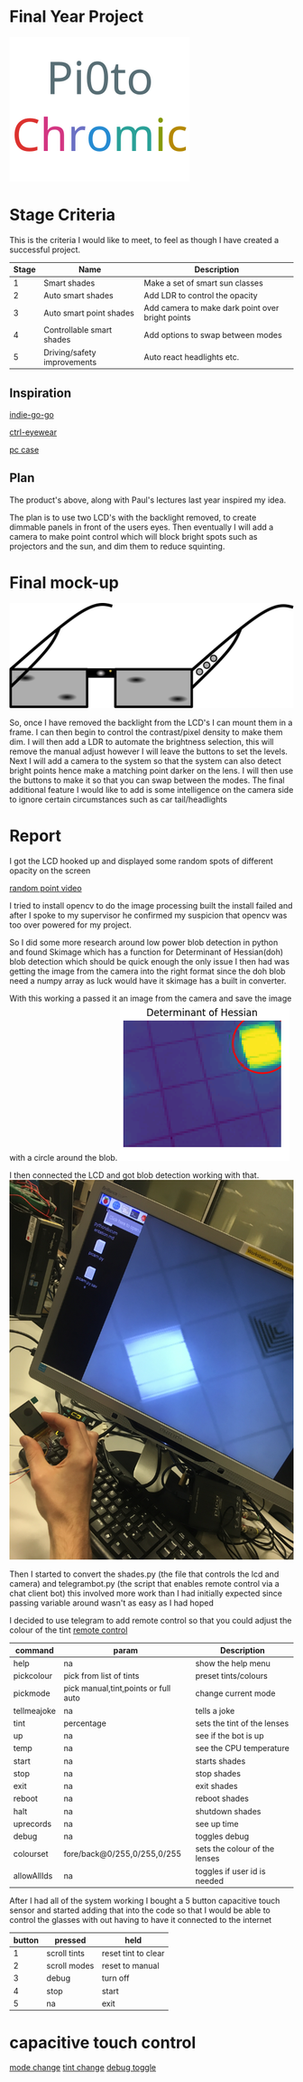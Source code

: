 # **Final Year Project**

![pi0toChroma logo](pi0toChroma.svg)

# Stage Criteria

This is the criteria I would like to meet, to feel as though I have created a successful project.

| Stage | Name                        | Description                                      |
| ----- | --------------------------- | ------------------------------------------------ |
| 1     | Smart shades                | Make a set of smart sun classes                  |
| 2     | Auto smart shades           | Add LDR to control the opacity                   |
| 3     | Auto smart point shades     | Add camera to make dark point over bright points |
| 4     | Controllable smart shades   | Add options to swap between modes                |
| 5     | Driving/safety improvements | Auto react headlights etc.                       |

## Inspiration

[indie-go-go](https://www.indiegogo.com/projects/ctrl-one-the-smartest-lcd-tint-changing-glasses-smart#/)

[ctrl-eyewear](http://www.ctrl-eyewear.com/)

[pc case](https://www.youtube.com/watch?v=E5d7ynJXiZc)

## Plan

The product's above, along with Paul's lectures last year inspired my idea.

The plan is to use two LCD's with the backlight removed, to create dimmable panels in front of the users eyes. Then eventually I will add a camera to make point control which will block bright spots such as projectors and the sun, and dim them to reduce squinting.

# Final mock-up

![final mock-up design image](final_design_plan.svg)

So, once I have removed the backlight from the LCD's I can mount them in a frame. I can then begin to control the contrast/pixel density to make them dim. I will then add a LDR to automate the brightness selection, this will remove the manual adjust however I will leave the buttons to set the levels. Next I will add a camera to the system so that the system can also detect bright points hence make a matching point darker on the lens. I will then use the buttons to make it so that you can swap between the modes. The final additional feature I would like to add is some intelligence on the camera side to ignore certain circumstances such as car tail/headlights

# Report

I got the LCD hooked up and displayed some random spots of different opacity on the screen

[random point video](log/IMG_1188.TRIM.MOV)

I tried to install opencv to do the image processing built the install failed and after I spoke to my supervisor he confirmed my suspicion that opencv was too over powered for my project.

So I did some more research around low power blob detection in python and found Skimage which has a function for Determinant of Hessian(doh) blob detection which should be quick enough the only issue I then had was getting the image from the camera into the right format since the doh blob need a numpy array as luck would have it skimage has a built in converter.

With this working a passed it an image from the camera and save the image with a circle around the blob.
![blob circle](log/blobbounding2.png)

I then connected the LCD and got blob detection working with that.
![blob lcd](log/IMG_1190.JPG)

Then I started to convert the shades.py (the file that controls the lcd and camera) and telegrambot.py (the script that enables remote control via a chat client bot) this involved more work than I had initially expected since passing variable around wasn't as easy as I had hoped

I decided to use telegram to add remote control so that you could adjust the colour of the tint [remote control](https://t.me/smartsheadsfypbot)

| command     | param                                | Description                   |
| ----------- | ------------------------------------ | ----------------------------- |
| help        | na                                   | show the help menu            |
| pickcolour  | pick from list of tints              | preset tints/colours          |
| pickmode    | pick manual,tint,points or full auto | change current mode           |
| tellmeajoke | na                                   | tells a joke                  |
| tint        | percentage                           | sets the tint of the lenses   |
| up          | na                                   | see if the bot is up          |
| temp        | na                                   | see the CPU temperature       |
| start       | na                                   | starts shades                 |
| stop        | na                                   | stop shades                   |
| exit        | na                                   | exit shades                   |
| reboot      | na                                   | reboot shades                 |
| halt        | na                                   | shutdown shades               |
| uprecords   | na                                   | see up time                   |
| debug       | na                                   | toggles debug                 |
| colourset   | fore/back@0/255,0/255,0/255          | sets the colour of the lenses |
| allowAllIds | na                                   | toggles if user id is needed  |

After I had all of the system working I bought a 5 button capacitive touch sensor and started adding that into the code so that I would be able to control the glasses with out having to have it connected to the internet

| button | pressed      | held                |
| ------ | ------------ | ------------------- |
| 1      | scroll tints | reset tint to clear |
| 2      | scroll modes | reset to manual     |
| 3      | debug        | turn off            |
| 4      | stop         | start               |
| 5      | na           | exit                |

# capacitive touch control

[mode change](log/capmode.MOV)
[tint change](log/tint.MOV)
[debug toggle](log/debug.MOV)
